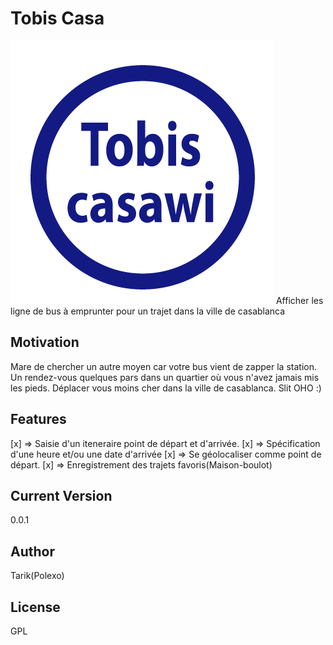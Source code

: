 
# Tobis Casa
[![LOGO](src/assets/logo.png)]()
Afficher les ligne de bus à emprunter pour un trajet dans la ville de casablanca

## Motivation

Mare de chercher un autre moyen car votre bus vient de zapper la station.
Un rendez-vous quelques pars dans un quartier où vous n'avez jamais mis les pieds.
Déplacer vous moins cher dans la ville de casablanca. Slit OHO :)

## Features
[x] => Saisie d'un iteneraire point de départ et d'arrivée.
[x] => Spécification d'une heure et/ou une date d'arrivée
[x] => Se géolocaliser comme point de départ.
[x] => Enregistrement des trajets favoris(Maison-boulot)

## Current Version
0.0.1

## Author
Tarik(Polexo)

## License
GPL

        